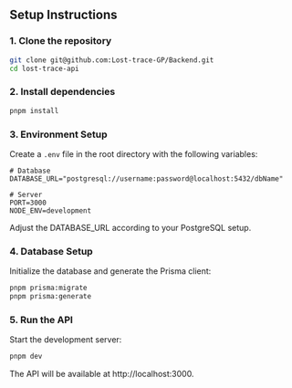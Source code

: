 ## Setup Instructions

### 1. Clone the repository

```bash
git clone git@github.com:Lost-trace-GP/Backend.git
cd lost-trace-api
```

### 2. Install dependencies

```bash
pnpm install
```

### 3. Environment Setup

Create a `.env` file in the root directory with the following variables:

```env
# Database
DATABASE_URL="postgresql://username:password@localhost:5432/dbName"

# Server
PORT=3000
NODE_ENV=development
```

Adjust the DATABASE_URL according to your PostgreSQL setup.

### 4. Database Setup

Initialize the database and generate the Prisma client:

```bash
pnpm prisma:migrate
pnpm prisma:generate
```

### 5. Run the API

Start the development server:

```bash
pnpm dev
```

The API will be available at http://localhost:3000.

